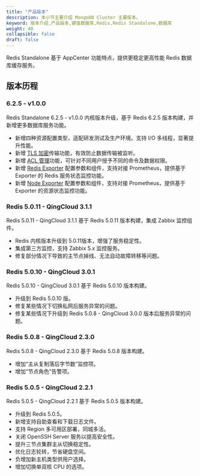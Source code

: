 ```yaml
---
title: "产品版本"
description: 本小节主要介绍 MongoDB Cluster 主要版本。 
keyword: 版本介绍,产品版本,键值数据库,Redis,Redis Standalone,数据库
weight: 40
collapsible: false
draft: false
---
```


Redis Standalone 基于 AppCenter 功能特点，提供更稳定更高性能 Redis 数据库缓存服务。

## 版本历程

### 6.2.5 - v1.0.0

Redis Standalone 6.2.5 - v1.0.0 内核版本升级，基于 Redis 6.2.5 版本构建，并新增更多数据库服务功能。

- 新增四种资源配置类型，适配研发测试及生产环境。支持 I/O 多线程，显著提升性能。
- 新增 [TLS 加密](../../manual/data_security/tls_config)传输功能，有效防止数据传输被监听。
- 新增 [ACL 管理](../../manual/mgt_user/user_info)功能，可针对不同用户授予不同的命令及数据权限。
- 新增 [Redis Exporter](../../manual/metrics_alarm/redis_exporter_service) 配置参数和组件，支持对接 Prometheus，提供基于 Exporter 的 Redis 服务状态监控功能。
- 新增 [Node Exporter](../../manual/metrics_alarm/node_exporter_service) 配置参数和组件，支持对接 Prometheus，提供基于 Exporter 的资源状态监控功能。

### Redis 5.0.11 - QingCloud 3.1.1

Redis 5.0.11 - QingCloud 3.1.1 基于 Redis 5.0.11 版本构建，集成 Zabbix 监控组件。

- Redis 内核版本升级到 5.0.11版本，增强了服务稳定性。
- 集成第三方监控，支持 Zabbix 5.x 监控服务。
- 修复部分情况下导致的主节点掉线、无法自动故障转移等问题。

### Redis 5.0.10 - QingCloud 3.0.1

Redis 5.0.10 - QingCloud 3.0.1 基于 Redis 5.0.10 版本构建。

- 升级到 Redis 5.0.10 版。
- 修复某些情况下切换私网后服务异常的问题。
- 修复某些情况下升级到 Redis 5.0.8 - QingCloud 3.0.0 版本后服务异常的问题。

### Redis 5.0.8 - QingCloud 2.3.0

Redis 5.0.8 - QingCloud 2.3.0 基于 Redis 5.0.8 版本构建。

- 增加“主从复制落后字节数”监控项。
- 增加“节点角色”告警项。

### Redis 5.0.5 - QingCloud 2.2.1

Redis 5.0.5 - QingCloud 2.2.1 基于 Redis 5.0.5 版本构建。

- 升级到 Redis 5.0.5。
- 新增支持自助查看和下载日志文件。
- 支持 Region 多可用区部署，同城多活。
- 关闭 OpenSSH Server 服务以提高安全性。
- 提升三节点集群主从切换稳定性。
- 优化日志轮转，节省硬盘空间。
- 负增加新主机类型供用户选择。
- 增加切换单双核 CPU 的选项。
